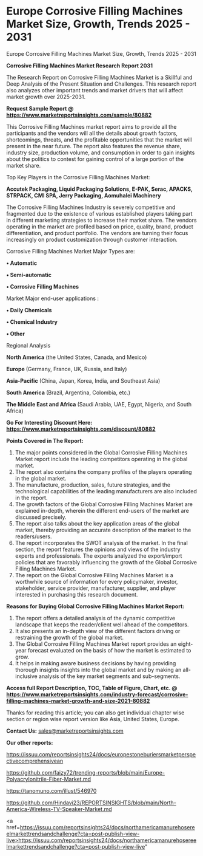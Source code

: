 # Europe Corrosive Filling Machines Market Size, Growth, Trends 2025 - 2031
Europe Corrosive Filling Machines Market Size, Growth, Trends 2025 - 2031

<strong>Corrosive Filling Machines Market Research Report 2031</strong>

The Research Report on Corrosive Filling Machines Market is a Skillful and Deep Analysis of the Present Situation and Challenges. This research report also analyzes other important trends and market drivers that will affect market growth over 2025-2031.

<strong>Request Sample Report @ <a href=https://www.marketreportsinsights.com/sample/80882>https://www.marketreportsinsights.com/sample/80882</a></strong>

This Corrosive Filling Machines market report aims to provide all the participants and the vendors will all the details about growth factors, shortcomings, threats, and the profitable opportunities that the market will present in the near future. The report also features the revenue share, industry size, production volume, and consumption in order to gain insights about the politics to contest for gaining control of a large portion of the market share.

Top Key Players in the Corrosive Filling Machines Market:

<strong>Accutek Packaging, Liquid Packaging Solutions, E-PAK, Serac, APACKS, STRPACK, CMI SPA, Jerry Packaging, Aomuhalei Machinery</strong>

The Corrosive Filling Machines Industry is severely competitive and fragmented due to the existence of various established players taking part in different marketing strategies to increase their market share. The vendors operating in the market are profiled based on price, quality, brand, product differentiation, and product portfolio. The vendors are turning their focus increasingly on product customization through customer interaction.

Corrosive Filling Machines Market Major Types are:

<strong>• Automatic

• Semi-automatic

• Corrosive Filling Machines</strong>

Market Major end-user applications :

<strong>• Daily Chemicals

• Chemical Industry

• Other</strong>

Regional Analysis

</u><strong><b>North America</b></strong> (the United States, Canada, and Mexico)

<strong><b>Europe </b></strong>(Germany, France, UK, Russia, and Italy)

<strong><b>Asia-Pacific</b></strong> (China, Japan, Korea, India, and Southeast Asia)

<strong><b>South America</b></strong> (Brazil, Argentina, Colombia, etc.)

<strong><b>The Middle East and Africa</b></strong> (Saudi Arabia, UAE, Egypt, Nigeria, and South Africa)

<strong>Go For Interesting Discount Here: <a href=https://www.marketreportsinsights.com/discount/80882>https://www.marketreportsinsights.com/discount/80882</a></strong>

<strong>Points Covered in The Report:</strong>
<ol>
  <li>The major points considered in the Global Corrosive Filling Machines Market report include the leading competitors operating in the global market.</li>
  <li>The report also contains the company profiles of the players operating in the global market.</li>
  <li>The manufacture, production, sales, future strategies, and the technological capabilities of the leading manufacturers are also included in the report.</li>
  <li>The growth factors of the Global Corrosive Filling Machines Market are explained in-depth, wherein the different end-users of the market are discussed precisely.</li>
  <li>The report also talks about the key application areas of the global market, thereby providing an accurate description of the market to the readers/users.</li>
  <li>The report incorporates the SWOT analysis of the market. In the final section, the report features the opinions and views of the industry experts and professionals. The experts analyzed the export/import policies that are favorably influencing the growth of the Global Corrosive Filling Machines Market.</li>
  <li>The report on the Global Corrosive Filling Machines Market is a worthwhile source of information for every policymaker, investor, stakeholder, service provider, manufacturer, supplier, and player interested in purchasing this research document.</li>
</ol>
<strong>Reasons for Buying Global Corrosive Filling Machines Market Report:</strong>

<ol>
  <li>The report offers a detailed analysis of the dynamic competitive landscape that keeps the reader/client well ahead of the competitors.</li>
  <li>It also presents an in-depth view of the different factors driving or restraining the growth of the global market.</li>
  <li>The Global Corrosive Filling Machines Market report provides an eight-year forecast evaluated on the basis of how the market is estimated to grow.</li>
  <li>It helps in making aware business decisions by having providing thorough insights insights into the global market and by making an all-inclusive analysis of the key market segments and sub-segments.</li>
</ol>
<strong>Access full Report Description, TOC, Table of Figure, Chart, etc. @ <a href=https://www.marketreportsinsights.com/industry-forecast/corrosive-filling-machines-market-growth-and-size-2021-80882>https://www.marketreportsinsights.com/industry-forecast/corrosive-filling-machines-market-growth-and-size-2021-80882</a></strong>


Thanks for reading this article; you can also get individual chapter wise section or region wise report version like Asia, United States, Europe.

<strong>Contact Us:</strong>
sales@marketreportsinsights.com

<strong>Our other reports:</strong>

<a href=https://issuu.com/reportsinsights24/docs/europestoneburiersmarketperspectivecomprehensivean>https://issuu.com/reportsinsights24/docs/europestoneburiersmarketperspectivecomprehensivean</a>

<a href=https://github.com/faizy72/trending-reports/blob/main/Europe-Polyacrylonitrile-Fiber-Market.md>https://github.com/faizy72/trending-reports/blob/main/Europe-Polyacrylonitrile-Fiber-Market.md</a>

<a href=https://tanomuno.com/illust/546970>https://tanomuno.com/illust/546970</a>

<a href=https://github.com/Hindavi23/REPORTSINSIGHTS/blob/main/North-America-Wireless-TV-Speaker-Market.md>https://github.com/Hindavi23/REPORTSINSIGHTS/blob/main/North-America-Wireless-TV-Speaker-Market.md</a>

<a href=https://issuu.com/reportsinsights24/docs/northamericamanurehosereelmarkettrendsandchallenge?cta=post-publish-view-live>https://issuu.com/reportsinsights24/docs/northamericamanurehosereelmarkettrendsandchallenge?cta=post-publish-view-live</a>"
